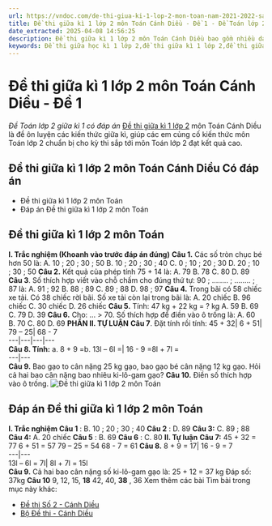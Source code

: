```yaml
---
url: https://vndoc.com/de-thi-giua-ki-1-lop-2-mon-toan-nam-2021-2022-sach-canh-dieu-247311
title: Đề thi giữa kì 1 lớp 2 môn Toán Cánh Diều - Đề 1 - Đề Toán lớp 2 giữa kì 1 có đáp án - VnDoc.com
date_extracted: 2025-04-08 14:56:25
description: Đề thi giữa kì 1 lớp 2 môn Toán Cánh Diều bao gồm nhiều dạng bài tập Toán cho các em học sinh tham khảo, ôn tập chuẩn bị cho đề toán lớp 2 giữa kì 1.
keywords: Đề thi giữa học kì 1 lớp 2,đề thi giữa kì 1 lớp 2,đề thi giữa học kì 1 môn toán lớp 2,Đề thi giữa học kì 1 lớp 2 môn Toán,đề thi giữa kì 1 lớp 2 môn Toán,đề kiểm tra giữa kì 1 lớp 2,đề kiểm tra giữa kì 1 lớp 2 môn Toán,Toán lớp 2,giải Toán lớp 2,đề toán lớp 2 giữa kì 1,ôn tập giữa học kì 1,Đề thi giữa kì 1 lớp 2 môn Toán sách Cánh Diều
---
```


# Đề thi giữa kì 1 lớp 2 môn Toán Cánh Diều - Đề 1
 _Đề Toán lớp 2 giữa kì 1 có đáp án_
[Đề thi giữa kì 1 lớp 2](<https://vndoc.com/de-thi-giua-ki-1-lop2>) môn Toán Cánh Diều là đề ôn luyện các kiến thức giữa kì, giúp các em củng cố kiến thức môn Toán lớp 2 chuẩn bị cho kỳ thi sắp tới môn Toán lớp 2 đạt kết quả cao.
## Đề thi giữa kì 1 lớp 2 môn Toán Cánh Diều Có đáp án
  * Đề thi giữa kì 1 lớp 2 môn Toán
  * Đáp án Đề thi giữa kì 1 lớp 2 môn Toán

## **Đề thi giữa kì 1 lớp 2 môn Toán**
**I. Trắc nghiệm \(Khoanh vào trước đáp án đúng\)**
**Câu 1.** Các số tròn chục bé hơn 50 là:
A. 10 ; 20 ; 30 ; 50
B. 10 ; 20 ; 30 ; 40
C. 0 ; 10 ; 20 ; 30
D. 20 ; 10 ; 30 ; 50
**Câu 2.** Kết quả của phép tính 75 + 14 là:
A. 79
B. 78
C. 80
D. 89
**Câu 3**. Số thích hợp viết vào chỗ chấm cho đúng thứ tự:
90 ; …….. ; …….. ; 87 là:
A. 91 ; 92
B. 88 ; 89
C. 89 ; 88
D. 98 ; 97
**Câu 4.** Trong bãi có 58 chiếc xe tải. Có 38 chiếc rời bãi. Số xe tải còn lại trong bãi là:
A. 20 chiếc
B. 96 chiếc
C. 30 chiếc
D. 26 chiếc
**Câu 5.** Tính: 47 kg + 22 kg = ? kg
A. 59
B. 69
C. 79
D. 39
**Câu 6.** Cho: … > 70\. Số thích hợp để điền vào ô trống là:
A. 60
B. 70
C. 80
D. 69
**PHẦN II. TỰ LUẬN**
**Câu 7**. Đặt tính rồi tính:
45 + 32| 6 + 51| 79 – 25| 68 - 7  
---|---|---|---  
**Câu 8. Tính:**
a. 8 + 9 =b. 13l – 6l =| 16 - 9 =8l + 7l =  
---|---  
**Câu 9.** Bao gạo to cân nặng 25 kg gạo, bao gạo bé cân nặng 12 kg gạo. Hỏi cả hai bao cân nặng bao nhiêu ki-lô-gam gạo?
**Câu 10.** Điền số thích hợp vào ô trống.
![Đề thi giữa kì 1 lớp 2 môn Toán](https://i.vdoc.vn/data/image/2021/10/28/de-thi-giua-ki-1-lop-2-mon-toan-2.jpg)
## **Đáp án Đề thi giữa kì 1 lớp 2 môn Toán**
**I. Trắc nghiệm**
**Câu 1** : B. 10 ; 20 ; 30 ; 40
**Câu 2** : D. 89
**Câu 3:** C. 89 ; 88
**Câu 4:** A. 20 chiếc
**Câu 5** : B. 69
**Câu 6** : C. 80
**II. Tự luận**
**Câu 7:**
45 + 32 = 77
6 + 51 = 57
79 – 25 = 54
68 - 7 = 61
**Câu 8.**
8 + 9 = 17| 16 - 9 = 7  
---|---  
13l – 6l = 7l| 8l + 7l = 15l  
**Câu 9.**
Cả hai bao cân nặng số ki-lô-gam gạo là:
25 + 12 = 37 kg
Đáp số: 37kg
**Câu 10**
9, 12, 15, **18**
42, 40, **38** , 36
Xem thêm các bài Tìm bài trong mục này khác:
  * [Đề thi Số 2 - Cánh Diều](</de-thi-giua-ki-1-lop-2-mon-toan-canh-dieu-de-2-330444>)
  * [Bộ Đề thi - Cánh Diều](</bo-de-thi-giua-ki-1-lop-2-mon-toan-canh-dieu-330457>)

